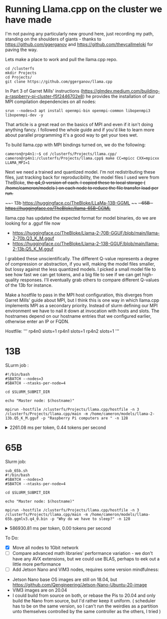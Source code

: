 # Running Llama.cpp on the cluster we have made

I'm not paving any particularly new ground here, just recording my path, standing on the shoulders of giants - thanks to https://github.com/ggerganov and https://github.com/theycallmeloki for paving the way.

Lets make a place to work and pull the llama.cpp repo.


```
cd /clusterfs
mkdir Projects
cd Projects/
git clone https://github.com/ggerganov/llama.cpp
```

In Part 3 of Garret Mills' instructions (https://glmdev.medium.com/building-a-raspberry-pi-cluster-f5f2446702e8) he provides the installation of our MPI compilation dependencies on all nodes: 

`srun --nodes=3 apt install openmpi-bin openmpi-common libopenmpi3 libopenmpi-dev -y`

That article is a great read on the basics of MPI and even if it isn't doing anything fancy. I followed the whole guide and if you'd like to learn more about parallel programming it's a good way to get your toes wet.

To build llama.cpp with MPI bindings turned on, we do the following:

```
cameron@rp4n1:~$ cd /clusterfs/Projects/llama.cpp/
cameron@rp4n1:/clusterfs/Projects/llama.cpp$ make CC=mpicc CXX=mpicxx LLAMA_MPI=1
```

Next we need a trained and quantized model.
I'm not redistributing these files, just tracking back for reproducibility, the model files I used were from TheBloke, ~~the q4_0 version of each. I copied these to local storage ( /home/cameron/models ) on each node to reduce the file transfer load per run.~~

~~- 13b https://huggingface.co/TheBloke/LLaMa-13B-GGML ~~
~~- 65B - https://huggingface.co/TheBloke/llama-65B-GGML~~

llama.cpp has updated the expected format for model binaries, do we are looking for a .gguf file now

- https://huggingface.co/TheBloke/Llama-2-70B-GGUF/blob/main/llama-2-70b.Q3_K_M.gguf
- https://huggingface.co/TheBloke/Llama-2-13B-GGUF/blob/main/llama-2-13b.Q5_K_M.gguf 

I grabbed these unscientifically. The different Q-value represents a degree of compression or abstraction, if you will, making the model files smaller, but lossy against the less quantized models. I picked a small model file to see how fast we can get tokens, and a big file to see if we can get high-quality responses. I'll eventually grab others to compare different Q-values of the 13b for instance.

Make a hostfile to pass in the MPI host configuration, this diverges from Garret Mills' guide about MPI, but I think this is one way in which llama.cpp implements MPI as a secondary priority. Instead of slurm defining our MPI environment we have to nail it down at invocation with hosts and slots. The hostnames depend on our hostname entries that we configured earlier, otherwise enter an IP or FQDN.

Hostfile: 
'''
rp4n0 slots=1
rp4n1 slots=1
rp4n2 slots=1
'''

# 13B

SLurm job :

```
#!/bin/bash
#SBATCH --nodes=3
#SBATCH --ntasks-per-node=4

cd $SLURM_SUBMIT_DIR

echo "Master node: $(hostname)"

mpirun -hostfile /clusterfs/Projects/llama.cpp/hostfile -n 3 /clusterfs/Projects/llama.cpp/main -m /home/cameron/models/llama-2-13b.Q5_K_M.gguf -p "Raspberry Pi computers are " -n 128
```
<details>
<summary>2261.08 ms per token,     0.44 tokens per second</summary>

slurm output:

```
cat slurm-21.out 
Master node: rp4n0
main: build = 975 (9ca4abe)
main: seed  = 1692035168
main: build = 975 (9ca4abe)
main: seed  = 1692035168
main: build = 975 (9ca4abe)
main: seed  = 1692035168
llama.cpp: loading model from /home/cameron/models/llama-13b.ggmlv3.q4_0.bin
llama.cpp: loading model from /home/cameron/models/llama-13b.ggmlv3.q4_0.bin
llama.cpp: loading model from /home/cameron/models/llama-13b.ggmlv3.q4_0.bin
llama_model_load_internal: format     = ggjt v3 (latest)
llama_model_load_internal: n_vocab    = 32000
llama_model_load_internal: n_ctx      = 512
llama_model_load_internal: n_embd     = 5120
llama_model_load_internal: n_mult     = 256
llama_model_load_internal: n_head     = 40
llama_model_load_internal: n_head_kv  = 40
llama_model_load_internal: n_layer    = 40
llama_model_load_internal: n_rot      = 128
llama_model_load_internal: n_gqa      = 1
llama_model_load_internal: rnorm_eps  = 5.0e-06
llama_model_load_internal: n_ff       = 13824
llama_model_load_internal: freq_base  = 10000.0
llama_model_load_internal: freq_scale = 1
llama_model_load_internal: ftype      = 2 (mostly Q4_0)
llama_model_load_internal: model size = 13B
llama_model_load_internal: ggml ctx size =    0.11 MB
llama_model_load_internal: mem required  = 6983.72 MB (+  400.00 MB per state)
llama_model_load_internal: format     = ggjt v3 (latest)
llama_model_load_internal: n_vocab    = 32000
llama_model_load_internal: n_ctx      = 512
llama_model_load_internal: n_embd     = 5120
llama_model_load_internal: n_mult     = 256
llama_model_load_internal: n_head     = 40
llama_model_load_internal: n_head_kv  = 40
llama_model_load_internal: n_layer    = 40
llama_model_load_internal: n_rot      = 128
llama_model_load_internal: n_gqa      = 1
llama_model_load_internal: rnorm_eps  = 5.0e-06
llama_model_load_internal: n_ff       = 13824
llama_model_load_internal: freq_base  = 10000.0
llama_model_load_internal: freq_scale = 1
llama_model_load_internal: ftype      = 2 (mostly Q4_0)
llama_model_load_internal: model size = 13B
llama_model_load_internal: ggml ctx size =    0.11 MB
llama_model_load_internal: mem required  = 6983.72 MB (+  400.00 MB per state)
llama_model_load_internal: format     = ggjt v3 (latest)
llama_model_load_internal: n_vocab    = 32000
llama_model_load_internal: n_ctx      = 512
llama_model_load_internal: n_embd     = 5120
llama_model_load_internal: n_mult     = 256
llama_model_load_internal: n_head     = 40
llama_model_load_internal: n_head_kv  = 40
llama_model_load_internal: n_layer    = 40
llama_model_load_internal: n_rot      = 128
llama_model_load_internal: n_gqa      = 1
llama_model_load_internal: rnorm_eps  = 5.0e-06
llama_model_load_internal: n_ff       = 13824
llama_model_load_internal: freq_base  = 10000.0
llama_model_load_internal: freq_scale = 1
llama_model_load_internal: ftype      = 2 (mostly Q4_0)
llama_model_load_internal: model size = 13B
llama_model_load_internal: ggml ctx size =    0.11 MB
llama_model_load_internal: mem required  = 6983.72 MB (+  400.00 MB per state)
llama_new_context_with_model: kv self size  =  400.00 MB
llama_new_context_with_model: compute buffer total size =   75.35 MB
llama_new_context_with_model: kv self size  =  400.00 MB
llama_new_context_with_model: compute buffer total size =   75.35 MB
llama_new_context_with_model: kv self size  =  400.00 MB
llama_new_context_with_model: compute buffer total size =   75.35 MB

system_info: n_threads = 4 / 4 | AVX = 0 | AVX2 = 0 | AVX512 = 0 | AVX512_VBMI = 0 | AVX512_VNNI = 0 | FMA = 0 | NEON = 1 | ARM_FMA = 1 | F16C = 0 | FP16_VA = 0 | WASM_SIMD = 0 | BLAS = 0 | SSE3 = 0 | VSX = 0 | 
sampling: repeat_last_n = 64, repeat_penalty = 1.100000, presence_penalty = 0.000000, frequency_penalty = 0.000000, top_k = 40, tfs_z = 1.000000, top_p = 0.950000, typical_p = 1.000000, temp = 0.800000, mirostat = 0, mirostat_lr = 0.100000, mirostat_ent = 5.000000
generate: n_ctx = 512, n_batch = 512, n_predict = 128, n_keep = 0


 Raspberry Pi computers are 21st century classics
Raspberry Pi has become a classic in the world of computing, as it was one of the first single-board computers to make waves when it came out back in 2012. In fact, you can say that if Steve Jobs were alive today, he would probably buy hundreds of thousands of Raspberry Pi computers and give them out to people who are considered to be "at risk". The idea is that you'd use the computer for everything from social media to playing Minecraft.
This type of computing is known as “educational computing”, as it was
llama_print_timings:        load time = 17766.29 ms
llama_print_timings:      sample time =   264.42 ms /   128 runs   (    2.07 ms per token,   484.07 tokens per second)
llama_print_timings: prompt eval time = 10146.71 ms /     8 tokens ( 1268.34 ms per token,     0.79 tokens per second)
llama_print_timings:        eval time = 287157.12 ms /   127 runs   ( 2261.08 ms per token,     0.44 tokens per second)
llama_print_timings:       total time = 297598.22 ms
```
</details>


# 65B

Slurm job:

```
sub_65b.sh 
#!/bin/bash
#SBATCH --nodes=3
#SBATCH --ntasks-per-node=4

cd $SLURM_SUBMIT_DIR

echo "Master node: $(hostname)"

mpirun -hostfile /clusterfs/Projects/llama.cpp/hostfile -n 3 /clusterfs/Projects/llama.cpp/main -m /home/cameron/models/llama-65b.ggmlv3.q4_0.bin -p "Why do we have to sleep?" -n 128
```

<details>
<summary>586930.81 ms per token,     0.00 tokens per second</summary>
running and output ( 16 Aug 10:20 ):

```
cameron@rp3n0:/clusterfs/Projects$ sinfo
PARTITION AVAIL  TIMELIMIT  NODES  STATE NODELIST
rp4*         up   infinite      3  alloc rp4n[0-2]
cameron@rp3n0:/clusterfs/Projects$ cat slurm-22.out 
Master node: rp4n0
main: build = 975 (9ca4abe)
main: seed  = 1692118354
main: build = 975 (9ca4abe)
main: seed  = 1692118354
main: build = 975 (9ca4abe)
main: seed  = 1692118354
llama.cpp: loading model from /home/cameron/models/llama-65b.ggmlv3.q4_0.bin
llama.cpp: loading model from /home/cameron/models/llama-65b.ggmlv3.q4_0.bin
llama.cpp: loading model from /home/cameron/models/llama-65b.ggmlv3.q4_0.bin
llama_model_load_internal: format     = ggjt v3 (latest)
llama_model_load_internal: n_vocab    = 32000
llama_model_load_internal: n_ctx      = 512
llama_model_load_internal: n_embd     = 8192
llama_model_load_internal: n_mult     = 256
llama_model_load_internal: n_head     = 64
llama_model_load_internal: n_head_kv  = 64
llama_model_load_internal: n_layer    = 80
llama_model_load_internal: n_rot      = 128
llama_model_load_internal: n_gqa      = 1
llama_model_load_internal: rnorm_eps  = 5.0e-06
llama_model_load_internal: n_ff       = 22016
llama_model_load_internal: freq_base  = 10000.0
llama_model_load_internal: freq_scale = 1
llama_model_load_internal: ftype      = 2 (mostly Q4_0)
llama_model_load_internal: model size = 65B
llama_model_load_internal: ggml ctx size =    0.21 MB
llama_model_load_internal: mem required  = 35026.50 MB (+ 1280.00 MB per state)
llama_model_load_internal: format     = ggjt v3 (latest)
llama_model_load_internal: n_vocab    = 32000
llama_model_load_internal: n_ctx      = 512
llama_model_load_internal: n_embd     = 8192
llama_model_load_internal: n_mult     = 256
llama_model_load_internal: n_head     = 64
llama_model_load_internal: n_head_kv  = 64
llama_model_load_internal: n_layer    = 80
llama_model_load_internal: n_rot      = 128
llama_model_load_internal: n_gqa      = 1
llama_model_load_internal: rnorm_eps  = 5.0e-06
llama_model_load_internal: n_ff       = 22016
llama_model_load_internal: freq_base  = 10000.0
llama_model_load_internal: freq_scale = 1
llama_model_load_internal: ftype      = 2 (mostly Q4_0)
llama_model_load_internal: model size = 65B
llama_model_load_internal: ggml ctx size =    0.21 MB
llama_model_load_internal: mem required  = 35026.50 MB (+ 1280.00 MB per state)
llama_model_load_internal: format     = ggjt v3 (latest)
llama_model_load_internal: n_vocab    = 32000
llama_model_load_internal: n_ctx      = 512
llama_model_load_internal: n_embd     = 8192
llama_model_load_internal: n_mult     = 256
llama_model_load_internal: n_head     = 64
llama_model_load_internal: n_head_kv  = 64
llama_model_load_internal: n_layer    = 80
llama_model_load_internal: n_rot      = 128
llama_model_load_internal: n_gqa      = 1
llama_model_load_internal: rnorm_eps  = 5.0e-06
llama_model_load_internal: n_ff       = 22016
llama_model_load_internal: freq_base  = 10000.0
llama_model_load_internal: freq_scale = 1
llama_model_load_internal: ftype      = 2 (mostly Q4_0)
llama_model_load_internal: model size = 65B
llama_model_load_internal: ggml ctx size =    0.21 MB
llama_model_load_internal: mem required  = 35026.50 MB (+ 1280.00 MB per state)
llama_new_context_with_model: kv self size  = 1280.00 MB
llama_new_context_with_model: compute buffer total size =  119.35 MB

system_info: n_threads = 4 / 4 | AVX = 0 | AVX2 = 0 | AVX512 = 0 | AVX512_VBMI = 0 | AVX512_VNNI = 0 | FMA = 0 | NEON = 1 | ARM_FMA = 1 | F16C = 0 | FP16_VA = 0 | WASM_SIMD = 0 | BLAS = 0 | SSE3 = 0 | VSX = 0 | 
sampling: repeat_last_n = 64, repeat_penalty = 1.100000, presence_penalty = 0.000000, frequency_penalty = 0.000000, top_k = 40, tfs_z = 1.000000, top_p = 0.950000, typical_p = 1.000000, temp = 0.800000, mirostat = 0, mirostat_lr = 0.100000, mirostat_ent = 5.000000
generate: n_ctx = 512, n_batch = 512, n_predict = 128, n_keep = 0


llama_new_context_with_model: kv self size  = 1280.00 MB
llama_new_context_with_model: compute buffer total size =  119.35 MB
llama_new_context_with_model: kv self size  = 1280.00 MB
llama_new_context_with_model: compute buffer total size =  119.35 MB
 Why do we have to sleep? That’s something that researchers are still trying to figure out. What they do know, however, is how a lack of quality sleep can affect your health and well-being. This includes more than just feeling tired the next day!
Without enough sleep, you may be at greater risk for heart disease and type 2 diabetes, as well as obesity. And while most people associate being drowsy with safety concerns such as driving while fatigued (see below), a new study has found that sleep deprivation may even put nurses’ patients in jeopardy!
The
llama_print_timings:        load time = 1446192.69 ms
llama_print_timings:      sample time =   281.36 ms /   128 runs   (    2.20 ms per token,   454.93 tokens per second)
llama_print_timings: prompt eval time = 592147.39 ms /     8 tokens (74018.42 ms per token,     0.01 tokens per second)
llama_print_timings:        eval time = 74540213.30 ms /   127 runs   (586930.81 ms per token,     0.00 tokens per second)
llama_print_timings:       total time = 75132679.76 ms

```
</details>

To Do:
- [x] Move all nodes to 1Gbit network
- [ ] Compare advanced math libraries' performance variation - we don't have any AVX extensions, but we could use BLAS, perhaps to eek out a little more performance
- [ ] Add Jetson Nano and VIM3 nodes, requires some version mindfulness:

- Jetson Nano base OS images are still on 18.04, but https://github.com/Qengineering/Jetson-Nano-Ubuntu-20-image 
- VIM3 images are on 20.04
- I could build from source on both, or rebase the Pis to 20.04 and only build the Nano from source, but I'd rather keep it uniform. ( scheduler has to be on the same version, so I can't run the weirdies as a partition unto themselves controlled by the same controller as the others, I tried )